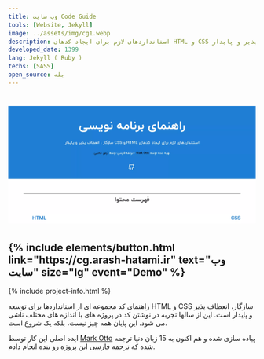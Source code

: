 ```yaml
---
title: وب سایت Code Guide
tools: [Website, Jekyll]
image: ../assets/img/cg1.webp
description: استانداردهای لازم برای ایجاد کدهای HTML و CSS سازگار ، انعطاف پذیر و پایدار
developed_date: 1399
lang: Jekyll ( Ruby )
techs: [SASS]
open_source: بله
---
```


<h1 class="center">
<img src="../assets/img/cg1.webp"/>
</h1>

<h2 class="center">
{% include elements/button.html link="https://cg.arash-hatami.ir" text="وب سایت" size="lg" event="Demo" %}
</h2>

{% include project-info.html %}

راهنمای کد مجموعه ای از استانداردها برای توسعه HTML و CSS سازگار، انعطاف پذیر و پایدار است. این از سالها تجربه در نوشتن کد در پروژه های با اندازه های مختلف ناشی می شود. این پایان همه چیز نیست، بلکه یک شروع است.

ایده اصلی این کار توسط [Mark Otto](https://github.com/mdo) پیاده سازی شده و هم اکنون به 15 زبان دنیا ترجمه شده که ترجمه فارسی این پروژه رو بنده انجام دادم.
